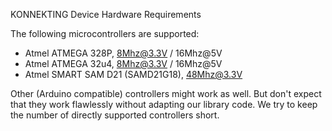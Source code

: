 KONNEKTING Device Hardware Requirements

The following microcontrollers are supported:
* Atmel ATMEGA 328P, 8Mhz@3.3V / 16Mhz@5V
* Atmel ATMEGA 32u4, 8Mhz@3.3V / 16Mhz@5V
* Atmel SMART SAM D21 (SAMD21G18), 48Mhz@3.3V

Other (Arduino compatible) controllers might work as well. But don't expect that they work flawlessly without adapting our library code.
We try to keep the number of directly supported controllers short.
